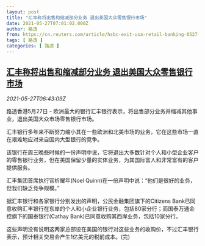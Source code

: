 ```yaml
---
layout: post
title: "汇丰称将出售和缩减部分业务 退出美国大众零售银行市场"
date: 2021-05-27T07:01:02.000Z
author: 路透
from: https://cn.reuters.com/article/hsbc-exit-usa-retail-banking-0527-thur-idCNKCS2D80MC
tags: [ 路透 ]
categories: [ 路透 ]
---
```

<!--1622098862000-->
[汇丰称将出售和缩减部分业务 退出美国大众零售银行市场](https://cn.reuters.com/article/hsbc-exit-usa-retail-banking-0527-thur-idCNKCS2D80MC)
------

<div>
<div><i>2021-05-27T06:43:09Z</i></div><p>路透香港5月27日 - 欧洲最大的银行汇丰银行表示，将出售部分业务并缩减其他事业，退出美国大众市场零售银行市场。</p><p>汇丰银行多年来不断努力缩小其在一些欧洲和北美市场的业务，它在这些市场一直在艰难地应对来自国内大型银行的竞争。</p><p>该银行在周三晚些时候的一份声明中说，它将退出大多数针对个人和小型企业客户的零售银行业务，但在美国保留少量的实体业务，为其国际富人和非常富有的客户提供服务。</p><p>汇丰集团首席执行官祈耀年(Noel Quinn)在一份声明中说：“他们是很好的业务，但我们缺乏竞争规模。”</p><p>据汇丰银行和各家银行分别发出的声明，公民金融集团旗下的Citizens Bank已同意收购汇丰银行在东岸的个人和小企业银行业务，包括80家分行；而国泰万通金控旗下的国泰银行(Cathay Bank)已同意收购其西岸业务，包括10家分行。</p><p>这些声明没有说明这两家总部设在美国的银行对这些业务的收购价，不过汇丰银行表示，预计相关交易会产生1亿美元的税前成本。(完)</p>
</div>
